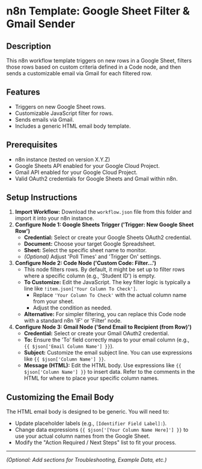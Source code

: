 # n8n Template: Google Sheet Filter & Gmail Sender

## Description
This n8n workflow template triggers on new rows in a Google Sheet, filters those rows based on custom criteria defined in a Code node, and then sends a customizable email via Gmail for each filtered row.

## Features
- Triggers on new Google Sheet rows.
- Customizable JavaScript filter for rows.
- Sends emails via Gmail.
- Includes a generic HTML email body template.

## Prerequisites
- n8n instance (tested on version X.Y.Z)
- Google Sheets API enabled for your Google Cloud Project.
- Gmail API enabled for your Google Cloud Project.
- Valid OAuth2 credentials for Google Sheets and Gmail within n8n.

## Setup Instructions

1.  **Import Workflow:** Download the `workflow.json` file from this folder and import it into your n8n instance.
2.  **Configure Node 1: Google Sheets Trigger ('Trigger: New Google Sheet Row')**
    * **Credential:** Select or create your Google Sheets OAuth2 credential.
    * **Document:** Choose your target Google Spreadsheet.
    * **Sheet:** Select the specific sheet name to monitor.
    * *(Optional)* Adjust 'Poll Times' and 'Trigger On' settings.
3.  **Configure Node 2: Code Node ('Custom Code: Filter...')**
    * This node filters rows. By default, it might be set up to filter rows where a specific column (e.g., 'Student ID') is empty.
    * **To Customize:** Edit the JavaScript. The key filter logic is typically a line like `!item.json['Your Column To Check']`.
        * Replace `'Your Column To Check'` with the actual column name from your sheet.
        * Adjust the condition as needed.
    * **Alternative:** For simpler filtering, you can replace this Code node with a standard n8n 'IF' or 'Filter' node.
4.  **Configure Node 3: Gmail Node ('Send Email to Recipient (from Row)')**
    * **Credential:** Select or create your Gmail OAuth2 credential.
    * **To:** Ensure the 'To' field correctly maps to your email column (e.g., `{{ $json['Email Column Name'] }}`).
    * **Subject:** Customize the email subject line. You can use expressions like `{{ $json['Column Name'] }}`.
    * **Message (HTML):** Edit the HTML body. Use expressions like `{{ $json['Column Name'] }}` to insert data. Refer to the comments in the HTML for where to place your specific column names.

## Customizing the Email Body
The HTML email body is designed to be generic. You will need to:
- Update placeholder labels (e.g., `[Identifier Field Label]:`).
- Change data expressions `{{ $json['[Your Column Name Here]'] }}` to use your actual column names from the Google Sheet.
- Modify the "Action Required / Next Steps" list to fit your process.

---

*(Optional: Add sections for Troubleshooting, Example Data, etc.)*
